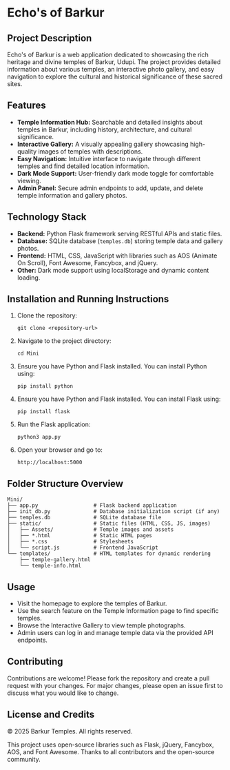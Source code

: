 # Echo's of Barkur

## Project Description
Echo's of Barkur is a web application dedicated to showcasing the rich heritage and divine temples of Barkur, Udupi. The project provides detailed information about various temples, an interactive photo gallery, and easy navigation to explore the cultural and historical significance of these sacred sites.

## Features
- **Temple Information Hub:** Searchable and detailed insights about temples in Barkur, including history, architecture, and cultural significance.
- **Interactive Gallery:** A visually appealing gallery showcasing high-quality images of temples with descriptions.
- **Easy Navigation:** Intuitive interface to navigate through different temples and find detailed location information.
- **Dark Mode Support:** User-friendly dark mode toggle for comfortable viewing.
- **Admin Panel:** Secure admin endpoints to add, update, and delete temple information and gallery photos.

## Technology Stack
- **Backend:** Python Flask framework serving RESTful APIs and static files.
- **Database:** SQLite database (`temples.db`) storing temple data and gallery photos.
- **Frontend:** HTML, CSS, JavaScript with libraries such as AOS (Animate On Scroll), Font Awesome, Fancybox, and jQuery.
- **Other:** Dark mode support using localStorage and dynamic content loading.

## Installation and Running Instructions
1. Clone the repository:
   ```
   git clone <repository-url>
   ```
2. Navigate to the project directory:
   ```
   cd Mini
   ```
3. Ensure you have Python and Flask installed. You can install Python using:
   ```
   pip install python
   ```
4. Ensure you have Python and Flask installed. You can install Flask using:
   ```
   pip install flask
   ```
5. Run the Flask application:
   ```
   python3 app.py
   ```
6. Open your browser and go to:
   ```
   http://localhost:5000
   ```

## Folder Structure Overview
```
Mini/
├── app.py                  # Flask backend application
├── init_db.py              # Database initialization script (if any)
├── temples.db              # SQLite database file
├── static/                 # Static files (HTML, CSS, JS, images)
│   ├── Assets/             # Temple images and assets
│   ├── *.html              # Static HTML pages
│   ├── *.css               # Stylesheets
│   └── script.js           # Frontend JavaScript
└── templates/              # HTML templates for dynamic rendering
    ├── temple-gallery.html
    └── temple-info.html
```

## Usage
- Visit the homepage to explore the temples of Barkur.
- Use the search feature on the Temple Information page to find specific temples.
- Browse the Interactive Gallery to view temple photographs.
- Admin users can log in and manage temple data via the provided API endpoints.

## Contributing
Contributions are welcome! Please fork the repository and create a pull request with your changes. For major changes, please open an issue first to discuss what you would like to change.

## License and Credits
© 2025 Barkur Temples. All rights reserved.

This project uses open-source libraries such as Flask, jQuery, Fancybox, AOS, and Font Awesome. Thanks to all contributors and the open-source community.
